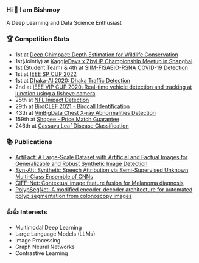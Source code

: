 ### Hi :wave: I am Bishmoy
A Deep Learning and Data Science Enthusiast 

### :trophy: Competition Stats
* 1st at [Deep Chimpact: Depth Estimation for Wildlife Conservation](https://www.drivendata.org/competitions/82/competition-wildlife-video-depth-estimation)
* 1st(Jointly) at [KaggleDays x ZbyHP Championship Meetup in Shanghai](https://logicai.io/blog/1-dont-stop-until-you-drop/)
* 1st (Student Team) & 4th at [SIIM-FISABIO-RSNA COVID-19 Detection](https://www.kaggle.com/c/siim-covid19-detection)
* 1st at [IEEE SP CUP 2022](https://signalprocessingsociety.org/community-involvement/ieee-signal-processing-cup-2022)
* 1st at [Dhaka-AI 2020: Dhaka Traffic Detection](https://www.facebook.com/dhaka.ai.bd/posts/194411675415466?__cft__%5B0%5D=AZX9wHwmbXrq2dxLojeHeOF1FQFFUHh0JUG7zVSsDhEWR58jsloLXOYChHXxbVVdfLBC6DSnNGZYUryAocbYnMGmH8fGFtI-aCRwyGIzq1vPcRaZiy2GZqK_VdO4CVGlLo53VKCp1vsvT5XkMQ0L7uZu&__tn__=%2CO%2CP-R)
* 2nd at [IEEE VIP CUP 2020: Real-time vehicle detection and tracking at junction using a fisheye camera](https://signalprocessingsociety.org/community-involvement/vip-cup-2020-icip-2020)
* 25th at [NFL Impact Detection](https://www.kaggle.com/c/nfl-impact-detection)
* 29th at [BirdCLEF 2021 - Birdcall Identification](https://www.kaggle.com/c/birdclef-2021)
* 43th at [VinBigData Chest X-ray Abnormalities Detection](https://www.kaggle.com/c/vinbigdata-chest-xray-abnormalities-detection)
* 159th at [Shopee - Price Match Guarantee](https://www.kaggle.com/c/shopee-product-matching)
* 246th at [Cassava Leaf Disease Classification](https://www.kaggle.com/c/cassava-leaf-disease-classification)

### :books: Publications
* [ArtiFact: A Large-Scale Dataset with Artificial and Factual Images for Generalizable and Robust Synthetic Image Detection](https://arxiv.org/abs/2302.11970)
* [Syn-Att: Synthetic Speech Attribution via Semi-Supervised Unknown Multi-Class Ensemble of CNNs](https://arxiv.org/abs/2309.08146)
* [CIFF-Net: Contextual image feature fusion for Melanoma diagnosis](https://ui.adsabs.harvard.edu/abs/2023arXiv230303672A/abstract)
* [PolypSegNet: A modified encoder-decoder architecture for automated polyp segmentation from colonoscopy images](https://www.sciencedirect.com/science/article/pii/S0010482520304509)

### :+1::thumbsup: Interests
* Multimodal Deep Learning
* Large Language Models (LLMs)
* Image Processing
* Graph Neural Networks
* Contrastive Learning


